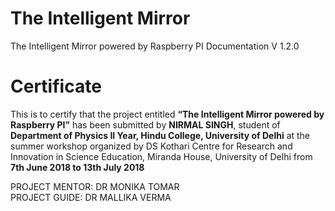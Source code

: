 # The Intelligent Mirror
The Intelligent Mirror powered by Raspberry PI Documentation V 1.2.0

# Certificate

This is to certify that the project entitled **“The Intelligent Mirror powered by Raspberry PI”** has been submitted by **NIRMAL SINGH**, student of **Department of Physics II Year, Hindu College, University of Delhi** at the summer workshop organized by DS Kothari Centre for Research and Innovation in Science Education, Miranda House, University of Delhi from **7th June 2018 to 13th July 2018**

PROJECT MENTOR: DR MONIKA TOMAR<br />
PROJECT GUIDE: DR MALLIKA VERMA

